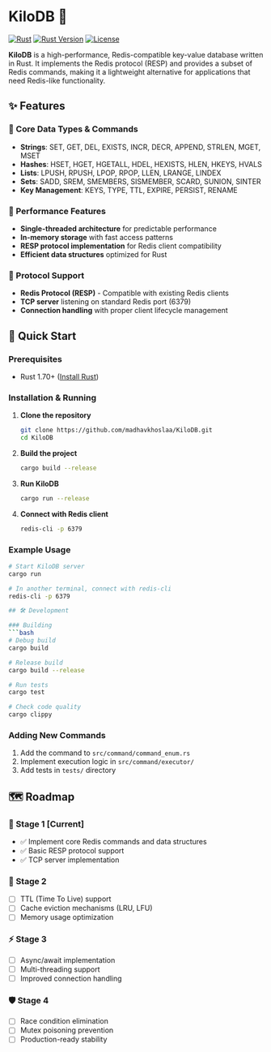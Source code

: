# KiloDB 🚀

[![Rust](https://github.com/madhavkhoslaa/KiloDB/actions/workflows/rust.yml/badge.svg)](https://github.com/madhavkhoslaa/KiloDB/actions/workflows/rust.yml)
[![Rust Version](https://img.shields.io/badge/rust-1.70+-blue.svg)](https://www.rust-lang.org)
[![License](https://img.shields.io/badge/license-MIT-green.svg)](LICENSE)

**KiloDB** is a high-performance, Redis-compatible key-value database written in Rust. It implements the Redis protocol (RESP) and provides a subset of Redis commands, making it a lightweight alternative for applications that need Redis-like functionality.

## ✨ Features

### 🔑 Core Data Types & Commands
- **Strings**: SET, GET, DEL, EXISTS, INCR, DECR, APPEND, STRLEN, MGET, MSET
- **Hashes**: HSET, HGET, HGETALL, HDEL, HEXISTS, HLEN, HKEYS, HVALS
- **Lists**: LPUSH, RPUSH, LPOP, RPOP, LLEN, LRANGE, LINDEX
- **Sets**: SADD, SREM, SMEMBERS, SISMEMBER, SCARD, SUNION, SINTER
- **Key Management**: KEYS, TYPE, TTL, EXPIRE, PERSIST, RENAME

### 🚀 Performance Features
- **Single-threaded architecture** for predictable performance
- **In-memory storage** with fast access patterns
- **RESP protocol implementation** for Redis client compatibility
- **Efficient data structures** optimized for Rust

### 🔌 Protocol Support
- **Redis Protocol (RESP)** - Compatible with existing Redis clients
- **TCP server** listening on standard Redis port (6379)
- **Connection handling** with proper client lifecycle management

## 🚀 Quick Start

### Prerequisites
- Rust 1.70+ ([Install Rust](https://rustup.rs/))

### Installation & Running

1. **Clone the repository**
   ```bash
   git clone https://github.com/madhavkhoslaa/KiloDB.git
   cd KiloDB
   ```

2. **Build the project**
   ```bash
   cargo build --release
   ```

3. **Run KiloDB**
   ```bash
   cargo run --release
   ```

4. **Connect with Redis client**
   ```bash
   redis-cli -p 6379
   ```

### Example Usage

```bash
# Start KiloDB server
cargo run

# In another terminal, connect with redis-cli
redis-cli -p 6379

## 🛠️ Development

### Building
```bash
# Debug build
cargo build

# Release build
cargo build --release

# Run tests
cargo test

# Check code quality
cargo clippy
```

### Adding New Commands
1. Add the command to `src/command/command_enum.rs`
2. Implement execution logic in `src/command/executor/`
3. Add tests in `tests/` directory

## 🗺️ Roadmap

### 🎯 Stage 1 [Current]
- ✅ Implement core Redis commands and data structures
- ✅ Basic RESP protocol support
- ✅ TCP server implementation

### 🚀 Stage 2
- [ ] TTL (Time To Live) support
- [ ] Cache eviction mechanisms (LRU, LFU)
- [ ] Memory usage optimization

### ⚡ Stage 3
- [ ] Async/await implementation
- [ ] Multi-threading support
- [ ] Improved connection handling

### 🛡️ Stage 4
- [ ] Race condition elimination
- [ ] Mutex poisoning prevention
- [ ] Production-ready stability
